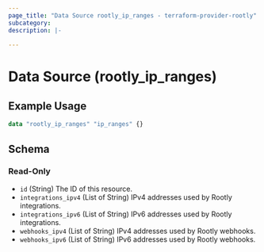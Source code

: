 ```yaml
---
page_title: "Data Source rootly_ip_ranges - terraform-provider-rootly"
subcategory:
description: |-
    
---
```


# Data Source (rootly_ip_ranges)



## Example Usage

```terraform
data "rootly_ip_ranges" "ip_ranges" {}
```

<!-- schema generated by tfplugindocs -->
## Schema

### Read-Only

- `id` (String) The ID of this resource.
- `integrations_ipv4` (List of String) IPv4 addresses used by Rootly integrations.
- `integrations_ipv6` (List of String) IPv6 addresses used by Rootly integrations.
- `webhooks_ipv4` (List of String) IPv4 addresses used by Rootly webhooks.
- `webhooks_ipv6` (List of String) IPv6 addresses used by Rootly webhooks.
